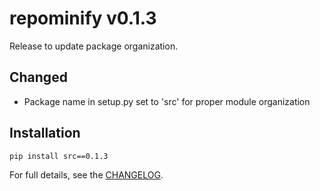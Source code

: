 # repominify v0.1.3

Release to update package organization.

## Changed
- Package name in setup.py set to 'src' for proper module organization

## Installation

```bash
pip install src==0.1.3
```

For full details, see the [CHANGELOG](https://github.com/mikewcasale/repominify/blob/main/CHANGELOG.md). 